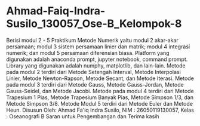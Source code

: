 # Ahmad-Faiq-Indra-Susilo_130057_Ose-B_Kelompok-8
Berisi modul 2 - 5 Praktikum Metode Numerik yaitu modul 2 akar-akar persamaan; modul 3 sistem persamaan linier dan matrik; modul 4 integrasi numerik; dan modul 5 persamaan diferensian biasa. Platform yang digunakan adalah anaconda prompt, jupyter notebook, command prompt. Library yang digunakan adalah numphy, matplotlib, dan lain-lain. Metode pada modul 2 terdiri dari Metode Setengah Interval, Metode Interpolasi Linier, Metode Newton-Rapson, Metode Secant, dan Metode Iterasi. Metode pada modul 3 terdiri dari Metode Gauss, Metode Gauss-Jordan, Metode Gauss-Seidel, dan Metode Jacobi. Metode pada modul 4 terdiri dari Metode Trapesium 1 Pias, Metode Trapesium Banyak Pias, Metode Simpson 1/3, dan Metode Simpson 3/8. Metode Modul 5 terdiri dari Metode Euler dan Metode Heun. Disusun Oleh: Ahmad Fa'iq Indra Susilo, NIM : 26050119130057, Kelas : Oseanografi B Saran untuk Pengembangan dan Terima kasih
